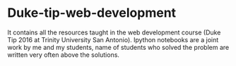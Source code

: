 # Duke-tip-web-development
It contains all the resources taught in the web development course (Duke Tip 2016 at Trinity University San Antonio).
Ipython notebooks are a joint work by me and my students, name of students who solved the problem are written very often above the solutions. 


